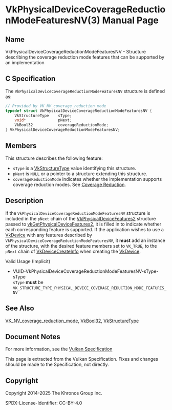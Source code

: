 # VkPhysicalDeviceCoverageReductionModeFeaturesNV(3) Manual Page

## Name

VkPhysicalDeviceCoverageReductionModeFeaturesNV - Structure describing the coverage reduction mode features that can be supported by an implementation



## [](#_c_specification)C Specification

The `VkPhysicalDeviceCoverageReductionModeFeaturesNV` structure is defined as:

```c++
// Provided by VK_NV_coverage_reduction_mode
typedef struct VkPhysicalDeviceCoverageReductionModeFeaturesNV {
    VkStructureType    sType;
    void*              pNext;
    VkBool32           coverageReductionMode;
} VkPhysicalDeviceCoverageReductionModeFeaturesNV;
```

## [](#_members)Members

This structure describes the following feature:

- `sType` is a [VkStructureType](https://registry.khronos.org/vulkan/specs/latest/man/html/VkStructureType.html) value identifying this structure.
- `pNext` is `NULL` or a pointer to a structure extending this structure.
- []()`coverageReductionMode` indicates whether the implementation supports coverage reduction modes. See [Coverage Reduction](https://registry.khronos.org/vulkan/specs/latest/html/vkspec.html#fragops-coverage-reduction).

## [](#_description)Description

If the `VkPhysicalDeviceCoverageReductionModeFeaturesNV` structure is included in the `pNext` chain of the [VkPhysicalDeviceFeatures2](https://registry.khronos.org/vulkan/specs/latest/man/html/VkPhysicalDeviceFeatures2.html) structure passed to [vkGetPhysicalDeviceFeatures2](https://registry.khronos.org/vulkan/specs/latest/man/html/vkGetPhysicalDeviceFeatures2.html), it is filled in to indicate whether each corresponding feature is supported. If the application wishes to use a [VkDevice](https://registry.khronos.org/vulkan/specs/latest/man/html/VkDevice.html) with any features described by `VkPhysicalDeviceCoverageReductionModeFeaturesNV`, it **must** add an instance of the structure, with the desired feature members set to `VK_TRUE`, to the `pNext` chain of [VkDeviceCreateInfo](https://registry.khronos.org/vulkan/specs/latest/man/html/VkDeviceCreateInfo.html) when creating the [VkDevice](https://registry.khronos.org/vulkan/specs/latest/man/html/VkDevice.html).

Valid Usage (Implicit)

- [](#VUID-VkPhysicalDeviceCoverageReductionModeFeaturesNV-sType-sType)VUID-VkPhysicalDeviceCoverageReductionModeFeaturesNV-sType-sType  
  `sType` **must** be `VK_STRUCTURE_TYPE_PHYSICAL_DEVICE_COVERAGE_REDUCTION_MODE_FEATURES_NV`

## [](#_see_also)See Also

[VK\_NV\_coverage\_reduction\_mode](https://registry.khronos.org/vulkan/specs/latest/man/html/VK_NV_coverage_reduction_mode.html), [VkBool32](https://registry.khronos.org/vulkan/specs/latest/man/html/VkBool32.html), [VkStructureType](https://registry.khronos.org/vulkan/specs/latest/man/html/VkStructureType.html)

## [](#_document_notes)Document Notes

For more information, see the [Vulkan Specification](https://registry.khronos.org/vulkan/specs/latest/html/vkspec.html#VkPhysicalDeviceCoverageReductionModeFeaturesNV)

This page is extracted from the Vulkan Specification. Fixes and changes should be made to the Specification, not directly.

## [](#_copyright)Copyright

Copyright 2014-2025 The Khronos Group Inc.

SPDX-License-Identifier: CC-BY-4.0